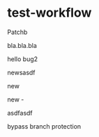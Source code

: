 # test-workflow

Patchb

bla.bla.bla

hello
bug2

newsasdf

new

new - 

asdfasdf

bypass branch protection
